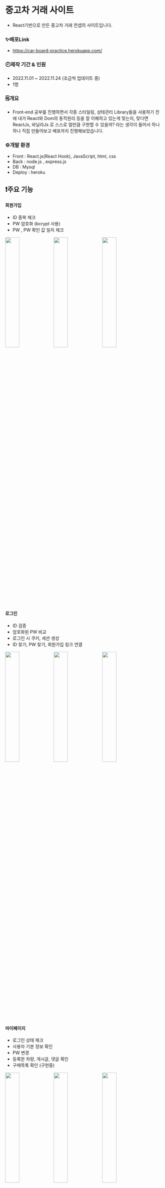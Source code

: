 # 중고차 거래 사이트
* React기반으로 만든 중고차 거래 컨셉의 사이트입니다.
### ✨배포Link  
* https://car-board-practice.herokuapp.com/  
### 🕗제작 기간 & 인원  
* 2022.11.01 ~ 2022.11.24 (조금씩 업데이트 중)  
* 1명  
### 🗒️개요  
* Front-end 공부를 진행하면서 각종 스타일링, 상태관리 Library들을 사용하기 전에 내가 React와 Dom의 동작원리 등을 잘 이해하고 있는게 맞는지, 맞다면 ReactJs, 바닐라Js 로 스스로 얼만큼 구현할 수 있을까? 라는 생각이 들어서 하나하나 직접 만들어보고 배포까지 진행해보았습니다.
### ⚙️개발 환경
* Front : React.js(React Hook), JavaScript, html, css
* Back : node.js , express.js
* DB : Mysql
* Deploy : heroku

## ❗주요 기능
#### 회원가입
* ID 중복 체크
* PW 암호화 (bcrypt 사용)
* PW , PW 확인 값 일치 체크
<p align="left">
  <img src="https://user-images.githubusercontent.com/108784431/208563103-1ab8b533-e041-44eb-bc88-9ecfdc063427.jpg" width="30%" />
  <img src="https://user-images.githubusercontent.com/108784431/208563116-3e251ac1-1755-49d9-9c45-605769997156.jpg" width="30%" />
  <img src="https://user-images.githubusercontent.com/108784431/208563111-2ceca890-8241-45b4-8829-76412a9b8b26.jpg" width="30%" />
</p>

#### 로그인
* ID 검증
* 암호화된 PW 비교
* 로그인 시 쿠키, 세션 생성
* ID 찾기, PW 찾기, 회원가입 링크 연결
<p align="left">
  <img src="https://user-images.githubusercontent.com/108784431/208563809-ad4bc05d-d48a-46e7-b863-415a1014073f.jpg" width="30%"/>
  <img src="https://user-images.githubusercontent.com/108784431/208563823-859e9b0f-5c7c-4a8e-8ac3-cb237a9382f1.jpg" width="30%"/>
  <img src="https://user-images.githubusercontent.com/108784431/208563828-d0bfad4b-2463-4928-93d8-b82dfcc73b06.jpg" width="30%"/>
</p>

#### 마이페이지
* 로그인 상태 체크
* 사용자 기본 정보 확인
* PW 변경
* 등록한 차량, 게시글, 댓글 확인
* 구매목록 확인 (구현중)
<p>
  <img src="https://user-images.githubusercontent.com/108784431/208564015-6db96286-6758-4e8f-b63e-ea861cbb4032.jpg" width="30%"/>
  <img src="https://user-images.githubusercontent.com/108784431/208564038-241d4b7d-3009-40cf-bacf-8317fb1bf87f.jpg" width="30%"/>
  <img src="https://user-images.githubusercontent.com/108784431/208564071-dd20defe-b3b0-4852-a8b5-722d1b789e28.jpg" width="30%"/>
  <img src="https://user-images.githubusercontent.com/108784431/208564074-c28bc13e-20fc-411e-9610-58b0229128aa.jpg" width="30%"/>
  <img src="https://user-images.githubusercontent.com/108784431/208564085-c0e9d32b-89f2-42c5-a912-94ac1fb5ee16.jpg" width="30%"/>
  <img src="https://user-images.githubusercontent.com/108784431/208564098-16b00726-3142-4bba-afb2-a4fbe31ccb49.jpg" width="30%"/>
  <img src="https://user-images.githubusercontent.com/108784431/208564107-adc5837b-6b2a-4062-8b33-9300a2f9741e.jpg" width="30%"/>
</p>

#### 로그아웃
* 쿠키, 세션 삭제

#### 홈 화면
* 슬라이드 직접 구현
* 오늘의 추천 차량
<p>
  <img src="https://user-images.githubusercontent.com/108784431/208565165-aa965cda-db01-463c-a254-a1880445c9ac.jpg" width="33%"/>
</p>

#### 판매 등록 화면
* 이미지 미리보기 및 업로드
* 입력 값 valid 체크
<p>
  <img src="https://user-images.githubusercontent.com/108784431/208565576-60041e94-2e31-4a8c-b109-f2dd327ec807.jpg" width="30%"/>
  <img src="https://user-images.githubusercontent.com/108784431/208565591-797f37a1-7b77-470c-8d54-c1bd897c12b2.jpg" width="30%"/>
  <img src="https://user-images.githubusercontent.com/108784431/208565601-f211f5b6-2c2b-4952-ae4f-25ced498d64a.jpg" width="30%"/>
  <img src="https://user-images.githubusercontent.com/108784431/208566727-be4f85f3-6b4c-4135-afcc-5801335be1d8.jpg" width="30%"/>
  <img src="https://user-images.githubusercontent.com/108784431/208566766-689409fc-f5bf-4e16-a6a6-e807abb38aff.jpg" width="30%"/>
</p>

#### 차량 목록 화면
* 검색기능 구현
* 제조사, 주행 거리, 년식, 가격별 선택 검색 구현
* 페이지네이션 구현
<p>
  <img src="https://user-images.githubusercontent.com/108784431/208565550-30831665-7a33-4017-899c-97db56d640eb.jpg" width="30%"/>
  <img src="https://user-images.githubusercontent.com/108784431/208567234-bb159855-724c-4dcb-be64-091c1a2c20b1.jpg" width="30%"/>
  <img src="https://user-images.githubusercontent.com/108784431/208567248-2eb18b81-d5d6-4329-8862-bf182c3b2f4f.jpg" width="30%"/>
</p>

#### 차량 상세 정보 페이지
* 선수금에 따른 할부금 변화
* 부대비용 체크에 따른 선수금, 할부금 변화
* 할부 기간에 따른 월 납부금 변화
<p>
  <img src="https://user-images.githubusercontent.com/108784431/208567400-c1fbc966-b8d3-4879-9e06-2847da5f1793.jpg" width="30%"/>
  <img src="https://user-images.githubusercontent.com/108784431/208567388-90528bbd-0fb6-4eab-8aa2-6719146f0320.jpg" width="30%"/>
  <img src="https://user-images.githubusercontent.com/108784431/208567409-adadc0bf-f788-4ef1-b98c-6a9e26795aee.jpg" width="30%"/>
</p>

#### 게시판 화면
* 글 작성, 읽기, 수정, 삭제 (CRUD) 구현
* 댓글 작성, 읽기, 수정, 삭제 (CRUE) 구현
* 게시판 전체, 제목, 내용별 검색 기능 구현
* 쿠키를 사용해 조회수 중복 방지 구현
* 페이지네이션 구현
<p>
  <img src="https://user-images.githubusercontent.com/108784431/208567568-6f84c3dd-16b8-4c18-9510-906dc335bc9c.jpg" width="30%"/>
  <img src="https://user-images.githubusercontent.com/108784431/208567620-ca8592d7-816f-4f47-b0ab-3b3f37a8d745.jpg" width="30%"/>
  <img src="https://user-images.githubusercontent.com/108784431/208567619-614c3630-3370-4f31-90f1-0ede756fc7c7.jpg" width="30%"/>
  <img src="https://user-images.githubusercontent.com/108784431/208567610-7aca73b2-f0f1-4106-8117-1a0ff78e3b42.jpg" width="30%"/>
  <img src="https://user-images.githubusercontent.com/108784431/208567611-7aa905cb-fd8b-46d4-975d-beb4da02bacf.jpg" width="30%"/>
  <img src="https://user-images.githubusercontent.com/108784431/208567614-8bf3f273-46c4-4486-bd38-59141b208159.jpg" width="30%"/>
  <img src="https://user-images.githubusercontent.com/108784431/208567617-14efeee3-9ff8-49a5-ae68-f75f2920c8a6.jpg" width="30%"/>
  <img src="https://user-images.githubusercontent.com/108784431/208567609-79554739-7d6e-4156-b53d-5923459c4bc2.jpg" width="30%"/>
  <img src="https://user-images.githubusercontent.com/108784431/208567605-224e37c9-4c1a-4962-be2f-6ac07bc5f7ac.jpg" width="30%"/>
  <img src="https://user-images.githubusercontent.com/108784431/208567600-ab9c178b-0a75-42e7-9197-b4a2990591dd.jpg" width="30%"/>
  <img src="https://user-images.githubusercontent.com/108784431/208567599-2d8d1f56-4af0-45f0-8feb-5472dfbf3dee.jpg" width="30%"/>
  <img src="https://user-images.githubusercontent.com/108784431/208567595-9b8af8c8-13a4-4c97-97e1-5e237064e2c1.jpg" width="30%"/>
  <img src="https://user-images.githubusercontent.com/108784431/208567597-e5d53d73-2cdc-4c5f-8f8c-93d8b4072f87.jpg" width="30%"/>
  <img src="https://user-images.githubusercontent.com/108784431/208567593-7db8a8c0-0156-4b8e-9baf-aa0da479dfca.jpg" width="30%"/>
  <img src="https://user-images.githubusercontent.com/108784431/208567587-febdd070-a62a-4e11-bf7b-1a9ef7b4ebb8.jpg" width="30%"/>
  <img src="https://user-images.githubusercontent.com/108784431/208567590-954acebf-a5a0-41fb-aa37-f93bf8b11331.jpg" width="30%"/>
  <img src="https://user-images.githubusercontent.com/108784431/208567591-4a27903a-7cbc-4b80-9623-54bf1decddc9.jpg" width="30%"/>
  <img src="https://user-images.githubusercontent.com/108784431/208567581-d532a00d-435e-44e9-8ad8-4b0de76dd87e.jpg" width="30%"/>
  <img src="https://user-images.githubusercontent.com/108784431/208567583-e5e87c7a-e12d-4a54-931c-9d849f6bf577.jpg" width="30%"/>
  <img src="https://user-images.githubusercontent.com/108784431/208567585-f97ea822-61e8-4083-902a-23514e714b36.jpg" width="30%"/>
  <img src="https://user-images.githubusercontent.com/108784431/208567580-7ccf0d9a-a576-46f8-a4cc-e120caef1132.jpg" width="30%"/>
  <img src="https://user-images.githubusercontent.com/108784431/208567579-80b31edf-5954-44d0-8396-0686fd118ddd.jpg" width="30%"/>
  <img src="https://user-images.githubusercontent.com/108784431/208567577-5729a160-06cd-434e-8119-20fe22a6802a.jpg" width="30%"/>
  <img src="(https://user-images.githubusercontent.com/108784431/208567573-3fa96402-7fd4-407e-84dc-5e6e121c3a87.jpg" width="30%"/>
</p>


#### 반응형
* 모바일 사용자도 이용 가능하게 반응형으로 구현
---
### ✍️회고
* 공부를 시작하고나서부터 저의 진정한 개발 공부는 혼자서 프로젝트를 진행하기 전과 후로 나뉘었습니다.  
프로젝트를 진행하면서 배포를 해보기 전까지는 build 해야한다는 것도 몰랐기에 그냥 프론트 단 만들고, 백 단 만들어서 로컬환경에서만 돌려보기만 하고 끝냈었는데, 배포작업을 진행하면서 build는 왜 하는지, 또 build하면서 나오는 에러들도 경험해보고, 배포는 성공했지만 CORS 에러가 나서 통신문제가 발생했던 문제와 배포할때에는 환경변수 파일을 만들어서 git에 commit할때 DB정보나 aws키 같은 개인정보들이 올라가지않게 해서 보안에 신경써줘야한다는 경험을 하면서 조금 더 지식이 쌓이는것을 느낄 수 있었습니다.  
또, 상태관리 라이브러리(Redux , recoil 등) 을 약간이나마 공부했지만 왜 써야하는것인지 정확한 이유를 모르고 무작정 학습하기만 했었는데, 규모가 작긴하지만 그러한 라이브러리 없이 사이트를 하나 만들어보니 상태를 관리하기 위해 props가 계속 전달되어야하는 현상들이 많이 발생하였고, 사이트 하나 만드는것을 끝마친 지금에야 '아 내가 그때 상태관리 redux나 recoil을 썼다면 훨씬 더 간결해졌을거같은데' 라는 생각이 들게 되었습니다.  
다음에 만들 프로젝트에서는 스타일링 라이브러리와 상태관리 라이브러리를 적용하여 더 효율적인 관리를 할수있도록 만드는것이 목표입니다.
